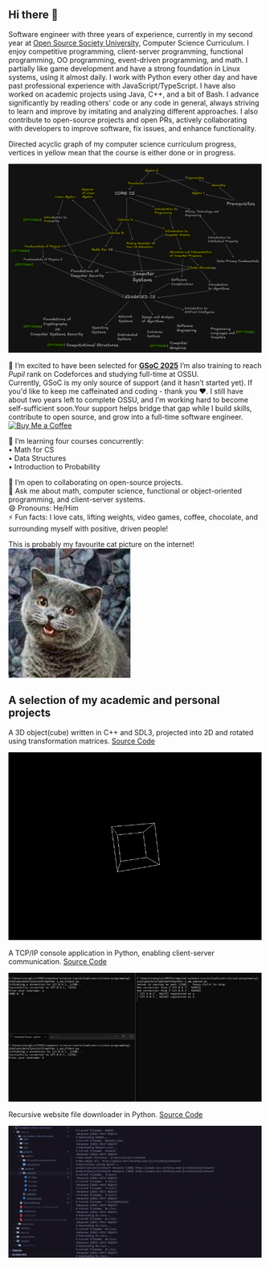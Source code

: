 <!--
**edcedcedcedc/edcedcedcedc** is a ✨ _special_ ✨ repository because its `README.md` (this file) appears on your GitHub profile.

Here are some ideas to get you started:
- 📫 How to reach me: [LinkedIn](https://www.linkedin.com/in/androranogajec/) or [email](mailto:ranogaet@gmail.com).
- 🔭 I’m currently working on ...
- 🌱 I’m currently learning ...
- 👯 I’m looking to collaborate on ...
- 🤔 I’m looking for help with ...
- 💬 Ask me about ...
- 📫 How to reach me: ...
- 😄 Pronouns: ...
- ⚡ Fun fact: ...
-->

## Hi there 👋  

Software engineer with three years of experience, currently in my second year at [Open Source Society University](https://github.com/edcedcedcedc/computer-science-curriculum-ossu), Computer Science Curriculum. I enjoy competitive programming, client-server programming, functional programming, OO programming, event-driven programming, and math. I partially like game development and have a strong foundation in Linux systems, using it almost daily. I work with Python every other day and have past professional experience with JavaScript/TypeScript. I have also worked on academic projects using Java, C++, and a bit of Bash. I advance significantly by reading others' code or any code in general, always striving to learn and improve by imitating and analyzing different approaches. I also contribute to open-source projects and open PRs, actively collaborating with developers to improve software, fix issues, and enhance functionality.

Directed acyclic graph of my computer science curriculum progress, vertices in yellow mean that the course is either done or in progress.

![image](test123.png)

🔭 I’m excited to have been selected for [**GSoC 2025**](https://summerofcode.withgoogle.com/programs/2025/projects/RTuXxB1k) I’m also training to reach *Pupil* rank on Codeforces and studying full-time at OSSU.  
Currently, GSoC is my only source of support (and it hasn’t started yet). If you'd like to keep me caffeinated and coding - thank you ❤️.
I still have about two years left to complete OSSU, and I'm working hard to become self-sufficient soon.Your support helps bridge that gap while I build skills, contribute to open source, and grow into a full-time software engineer.<br>
[![Buy Me a Coffee](https://www.buymeacoffee.com/assets/img/custom_images/yellow_img.png)](https://www.buymeacoffee.com/androranogajec)

🌱 I’m learning four courses concurrently:  
• Math for CS  
• Data Structures  
• Introduction to Probability

👯 I’m open to collaborating on open-source projects.  
💬 Ask me about math, computer science, functional or object-oriented programming, and client-server systems.  
😄 Pronouns: He/Him  
⚡ Fun facts: I love cats, lifting weights, video games, coffee, chocolate, and surrounding myself with positive, driven people!

  This is probably my favourite cat picture on the internet!<br>
  ![image](cs50cat.png)<br>

  ## A selection of my academic and personal projects
  A 3D object(cube) written in C++ and SDL3, projected into 2D and rotated using transformation matrices. [Source Code](https://github.com/edcedcedcedc/computer-science-curriculum-ossu/tree/master/advanced-cs/advanced-math/linear-algebra/spinningCube)

  ![spinningcube](spinningcube.gif)<br>

  A TCP/IP console application in Python, enabling client-server communication. [Source Code](https://github.com/edcedcedcedc/computer-science-curriculum-ossu/tree/master/core-cs/core-programming/sicp/projects/project2)<br>
  
  ![tcp](tcp1.gif)<br>

   Recursive website file downloader in Python. [Source Code](https://github.com/edcedcedcedc/computer-science-curriculum-ossu/tree/master/core-cs/core-theory/data-structures/projects/download)<br>
  
  ![tcp](downloader111.gif)<br>

